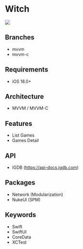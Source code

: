 # Witch

![](https://github.com/glnygl/Witch/blob/main/AppGif.gif)  

## Branches
- mvvm
- mvvm-c

## Requirements
- iOS 18.0+

## Architecture
- MVVM / MVVM-C

## Features
- List Games
- Games Detail

## API
- IGDB (https://api-docs.igdb.com)

 ## Packages
- Network (Modularization)
- NukeUI (SPM)

## Keywords 
- Swift
- SwiftUI
- CoreData
- XCTest
